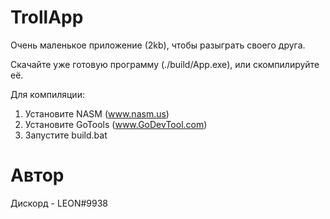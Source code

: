 # TrollApp

Очень маленькое приложение (2kb), чтобы разыграть своего друга.

Скачайте уже готовую программу (./build/App.exe), или скомпилируйте её.

Для компиляции:
1. Установите NASM (www.nasm.us)
2. Установите GoTools (www.GoDevTool.com)
3. Запустите build.bat

# Автор
Дискорд - LEON#9938

